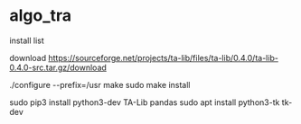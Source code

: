 # algo_tra

install list

download https://sourceforge.net/projects/ta-lib/files/ta-lib/0.4.0/ta-lib-0.4.0-src.tar.gz/download

./configure --prefix=/usr
make
sudo make install

sudo pip3 install python3-dev TA-Lib pandas 
sudo apt install python3-tk tk-dev
